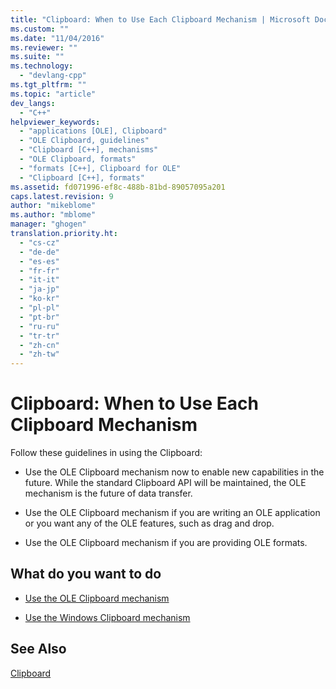 ```yaml
---
title: "Clipboard: When to Use Each Clipboard Mechanism | Microsoft Docs"
ms.custom: ""
ms.date: "11/04/2016"
ms.reviewer: ""
ms.suite: ""
ms.technology: 
  - "devlang-cpp"
ms.tgt_pltfrm: ""
ms.topic: "article"
dev_langs: 
  - "C++"
helpviewer_keywords: 
  - "applications [OLE], Clipboard"
  - "OLE Clipboard, guidelines"
  - "Clipboard [C++], mechanisms"
  - "OLE Clipboard, formats"
  - "formats [C++], Clipboard for OLE"
  - "Clipboard [C++], formats"
ms.assetid: fd071996-ef8c-488b-81bd-89057095a201
caps.latest.revision: 9
author: "mikeblome"
ms.author: "mblome"
manager: "ghogen"
translation.priority.ht: 
  - "cs-cz"
  - "de-de"
  - "es-es"
  - "fr-fr"
  - "it-it"
  - "ja-jp"
  - "ko-kr"
  - "pl-pl"
  - "pt-br"
  - "ru-ru"
  - "tr-tr"
  - "zh-cn"
  - "zh-tw"
---
```

# Clipboard: When to Use Each Clipboard Mechanism
Follow these guidelines in using the Clipboard:  
  
-   Use the OLE Clipboard mechanism now to enable new capabilities in the future. While the standard Clipboard API will be maintained, the OLE mechanism is the future of data transfer.  
  
-   Use the OLE Clipboard mechanism if you are writing an OLE application or you want any of the OLE features, such as drag and drop.  
  
-   Use the OLE Clipboard mechanism if you are providing OLE formats.  
  
## What do you want to do  
  
-   [Use the OLE Clipboard mechanism](../mfc/clipboard-using-the-ole-clipboard-mechanism.md)  
  
-   [Use the Windows Clipboard mechanism](../mfc/clipboard-using-the-windows-clipboard.md)  
  
## See Also  
 [Clipboard](../mfc/clipboard.md)

